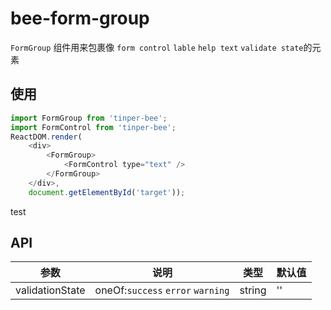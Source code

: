 # bee-form-group

`FormGroup` 组件用来包裹像 `form control` `lable` `help text` `validate state`的元素

## 使用

```js
import FormGroup from 'tinper-bee';
import FormControl from 'tinper-bee';
ReactDOM.render(
    <div>
        <FormGroup> 
			<FormControl type="text" />
		</FormGroup>
    </div>,
    document.getElementById('target'));
```

test

## API

| 参数        | 说明                                       | 类型     | 默认值  |
| --------- | ---------------------------------------- | ------ | ---- |
|validationState|oneOf:`success` `error` `warning`|string|''|